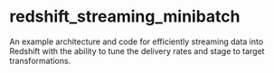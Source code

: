 # redshift_streaming_minibatch
An example architecture and code for efficiently streaming data into Redshift with the ability to tune the delivery rates and stage to target transformations.
